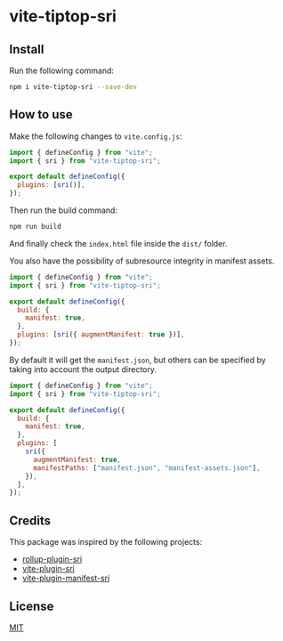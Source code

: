 # vite-tiptop-sri

## Install

Run the following command:

```sh
npm i vite-tiptop-sri --save-dev
```

## How to use

Make the following changes to `vite.config.js`:

```js
import { defineConfig } from "vite";
import { sri } from "vite-tiptop-sri";

export default defineConfig({
  plugins: [sri()],
});
```

Then run the build command:

```sh
npm run build
```

And finally check the `index.html` file inside the `dist/` folder.

You also have the possibility of subresource integrity in manifest assets.

```js
import { defineConfig } from "vite";
import { sri } from "vite-tiptop-sri";

export default defineConfig({
  build: {
    manifest: true,
  },
  plugins: [sri({ augmentManifest: true })],
});
```

By default it will get the `manifest.json`, but others can be specified by taking into account the output directory.

```js
import { defineConfig } from "vite";
import { sri } from "vite-tiptop-sri";

export default defineConfig({
  build: {
    manifest: true,
  },
  plugins: [
    sri({
      augmentManifest: true,
      manifestPaths: ["manifest.json", "manifest-assets.json"],
    }),
  ],
});
```

## Credits

This package was inspired by the following projects:

- [rollup-plugin-sri](https://github.com/JonasKruckenberg/rollup-plugin-sri)
- [vite-plugin-sri](https://github.com/small-tech/vite-plugin-sri)
- [vite-plugin-manifest-sri](https://github.com/ElMassimo/vite-plugin-manifest-sri)

## License

[MIT](https://choosealicense.com/licenses/mit/)
